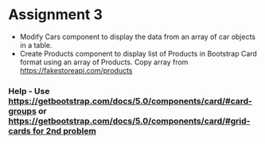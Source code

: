 # Assignment 3

- Modify Cars component to display the data from an array of car objects in a table.
- Create Products component to display list of Products in Bootstrap Card format using an array of Products. Copy array from https://fakestoreapi.com/products

### Help - Use https://getbootstrap.com/docs/5.0/components/card/#card-groups or https://getbootstrap.com/docs/5.0/components/card/#grid-cards for 2nd problem
